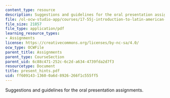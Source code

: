 ```yaml
---
content_type: resource
description: Suggestions and guidelines for the oral presentation assignments.
file: /ol-ocw-studio-app/courses/17-55j-introduction-to-latin-american-studies-fall-2006/ff60914313600a6d8926266f1c555ff5_present_hints.pdf
file_size: 21857
file_type: application/pdf
learning_resource_types:
- Assignments
license: https://creativecommons.org/licenses/by-nc-sa/4.0/
ocw_type: OCWFile
parent_title: Assignments
parent_type: CourseSection
parent_uid: 6c88c471-252c-6c2d-a634-4739fda2d7f3
resourcetype: Document
title: present_hints.pdf
uid: ff609143-1360-0a6d-8926-266f1c555ff5
---
```

Suggestions and guidelines for the oral presentation assignments.